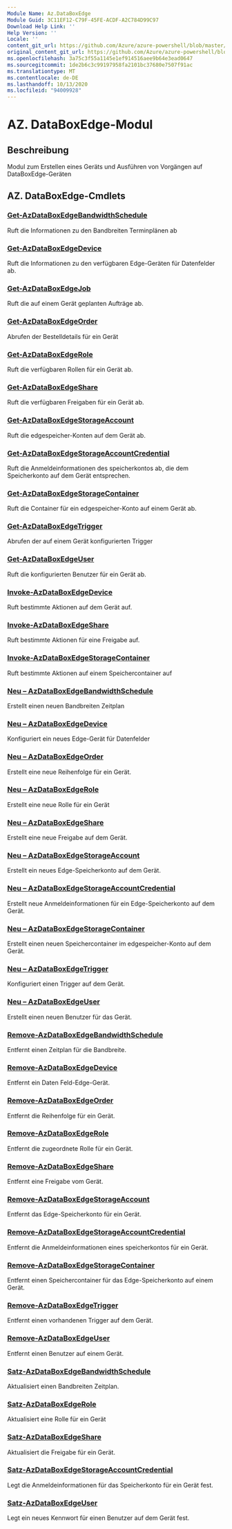 ```yaml
---
Module Name: Az.DataBoxEdge
Module Guid: 3C11EF12-C79F-45FE-ACDF-A2C784D99C97
Download Help Link: ''
Help Version: ''
Locale: ''
content_git_url: https://github.com/Azure/azure-powershell/blob/master/src/DataBoxEdge/DataBoxEdge/help/Az.DataBoxEdge.md
original_content_git_url: https://github.com/Azure/azure-powershell/blob/master/src/DataBoxEdge/DataBoxEdge/help/Az.DataBoxEdge.md
ms.openlocfilehash: 3a75c3f55a1145e1ef914516aee9b64e3ead0647
ms.sourcegitcommit: 1de2b6c3c99197958fa2101bc37680e7507f91ac
ms.translationtype: MT
ms.contentlocale: de-DE
ms.lasthandoff: 10/13/2020
ms.locfileid: "94009928"
---
```

# AZ. DataBoxEdge-Modul
## Beschreibung
Modul zum Erstellen eines Geräts und Ausführen von Vorgängen auf DataBoxEdge-Geräten

## AZ. DataBoxEdge-Cmdlets
### [Get-AzDataBoxEdgeBandwidthSchedule](Get-AzDataBoxEdgeBandwidthSchedule.md)
Ruft die Informationen zu den Bandbreiten Terminplänen ab

### [Get-AzDataBoxEdgeDevice](Get-AzDataBoxEdgeDevice.md)
Ruft die Informationen zu den verfügbaren Edge-Geräten für Datenfelder ab.

### [Get-AzDataBoxEdgeJob](Get-AzDataBoxEdgeJob.md)
Ruft die auf einem Gerät geplanten Aufträge ab.

### [Get-AzDataBoxEdgeOrder](Get-AzDataBoxEdgeOrder.md)
Abrufen der Bestelldetails für ein Gerät

### [Get-AzDataBoxEdgeRole](Get-AzDataBoxEdgeRole.md)
Ruft die verfügbaren Rollen für ein Gerät ab.

### [Get-AzDataBoxEdgeShare](Get-AzDataBoxEdgeShare.md)
Ruft die verfügbaren Freigaben für ein Gerät ab.

### [Get-AzDataBoxEdgeStorageAccount](Get-AzDataBoxEdgeStorageAccount.md)
Ruft die edgespeicher-Konten auf dem Gerät ab.

### [Get-AzDataBoxEdgeStorageAccountCredential](Get-AzDataBoxEdgeStorageAccountCredential.md)
Ruft die Anmeldeinformationen des speicherkontos ab, die dem Speicherkonto auf dem Gerät entsprechen.

### [Get-AzDataBoxEdgeStorageContainer](Get-AzDataBoxEdgeStorageContainer.md)
Ruft die Container für ein edgespeicher-Konto auf einem Gerät ab.

### [Get-AzDataBoxEdgeTrigger](Get-AzDataBoxEdgeTrigger.md)
Abrufen der auf einem Gerät konfigurierten Trigger
 

### [Get-AzDataBoxEdgeUser](Get-AzDataBoxEdgeUser.md)
Ruft die konfigurierten Benutzer für ein Gerät ab.

### [Invoke-AzDataBoxEdgeDevice](Invoke-AzDataBoxEdgeDevice.md)
Ruft bestimmte Aktionen auf dem Gerät auf.

### [Invoke-AzDataBoxEdgeShare](Invoke-AzDataBoxEdgeShare.md)
Ruft bestimmte Aktionen für eine Freigabe auf.

### [Invoke-AzDataBoxEdgeStorageContainer](Invoke-AzDataBoxEdgeStorageContainer.md)
Ruft bestimmte Aktionen auf einem Speichercontainer auf

### [Neu – AzDataBoxEdgeBandwidthSchedule](New-AzDataBoxEdgeBandwidthSchedule.md)
Erstellt einen neuen Bandbreiten Zeitplan

### [Neu – AzDataBoxEdgeDevice](New-AzDataBoxEdgeDevice.md)
Konfiguriert ein neues Edge-Gerät für Datenfelder

### [Neu – AzDataBoxEdgeOrder](New-AzDataBoxEdgeOrder.md)
Erstellt eine neue Reihenfolge für ein Gerät.

### [Neu – AzDataBoxEdgeRole](New-AzDataBoxEdgeRole.md)
Erstellt eine neue Rolle für ein Gerät

### [Neu – AzDataBoxEdgeShare](New-AzDataBoxEdgeShare.md)
Erstellt eine neue Freigabe auf dem Gerät.

### [Neu – AzDataBoxEdgeStorageAccount](New-AzDataBoxEdgeStorageAccount.md)
Erstellt ein neues Edge-Speicherkonto auf dem Gerät.

### [Neu – AzDataBoxEdgeStorageAccountCredential](New-AzDataBoxEdgeStorageAccountCredential.md)
Erstellt neue Anmeldeinformationen für ein Edge-Speicherkonto auf dem Gerät.

### [Neu – AzDataBoxEdgeStorageContainer](New-AzDataBoxEdgeStorageContainer.md)
Erstellt einen neuen Speichercontainer im edgespeicher-Konto auf dem Gerät.

### [Neu – AzDataBoxEdgeTrigger](New-AzDataBoxEdgeTrigger.md)
Konfiguriert einen Trigger auf dem Gerät.

### [Neu – AzDataBoxEdgeUser](New-AzDataBoxEdgeUser.md)
Erstellt einen neuen Benutzer für das Gerät.

### [Remove-AzDataBoxEdgeBandwidthSchedule](Remove-AzDataBoxEdgeBandwidthSchedule.md)
Entfernt einen Zeitplan für die Bandbreite.

### [Remove-AzDataBoxEdgeDevice](Remove-AzDataBoxEdgeDevice.md)
Entfernt ein Daten Feld-Edge-Gerät.

### [Remove-AzDataBoxEdgeOrder](Remove-AzDataBoxEdgeOrder.md)
Entfernt die Reihenfolge für ein Gerät.

### [Remove-AzDataBoxEdgeRole](Remove-AzDataBoxEdgeRole.md)
Entfernt die zugeordnete Rolle für ein Gerät.

### [Remove-AzDataBoxEdgeShare](Remove-AzDataBoxEdgeShare.md)
Entfernt eine Freigabe vom Gerät.

### [Remove-AzDataBoxEdgeStorageAccount](Remove-AzDataBoxEdgeStorageAccount.md)
Entfernt das Edge-Speicherkonto für ein Gerät.

### [Remove-AzDataBoxEdgeStorageAccountCredential](Remove-AzDataBoxEdgeStorageAccountCredential.md)
Entfernt die Anmeldeinformationen eines speicherkontos für ein Gerät.

### [Remove-AzDataBoxEdgeStorageContainer](Remove-AzDataBoxEdgeStorageContainer.md)
Entfernt einen Speichercontainer für das Edge-Speicherkonto auf einem Gerät.

### [Remove-AzDataBoxEdgeTrigger](Remove-AzDataBoxEdgeTrigger.md)
Entfernt einen vorhandenen Trigger auf dem Gerät.

### [Remove-AzDataBoxEdgeUser](Remove-AzDataBoxEdgeUser.md)
Entfernt einen Benutzer auf einem Gerät.

### [Satz-AzDataBoxEdgeBandwidthSchedule](Set-AzDataBoxEdgeBandwidthSchedule.md)
Aktualisiert einen Bandbreiten Zeitplan.

### [Satz-AzDataBoxEdgeRole](Set-AzDataBoxEdgeRole.md)
Aktualisiert eine Rolle für ein Gerät

### [Satz-AzDataBoxEdgeShare](Set-AzDataBoxEdgeShare.md)
Aktualisiert die Freigabe für ein Gerät.

### [Satz-AzDataBoxEdgeStorageAccountCredential](Set-AzDataBoxEdgeStorageAccountCredential.md)
Legt die Anmeldeinformationen für das Speicherkonto für ein Gerät fest.

### [Satz-AzDataBoxEdgeUser](Set-AzDataBoxEdgeUser.md)
Legt ein neues Kennwort für einen Benutzer auf dem Gerät fest.


